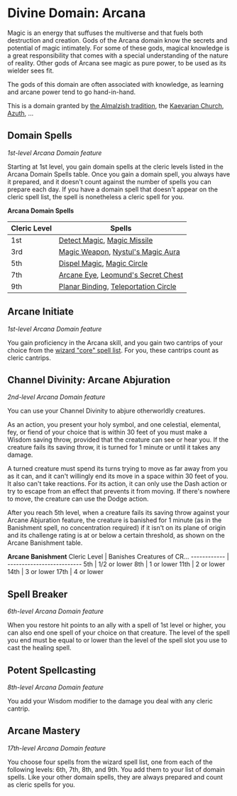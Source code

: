 # Divine Domain: Arcana
Magic is an energy that suffuses the multiverse and that fuels both destruction and creation. Gods of the Arcana domain know the secrets and potential of magic intimately. For some of these gods, magical knowledge is a great responsibility that comes with a special understanding of the nature of reality. Other gods of Arcana see magic as pure power, to be used as its wielder sees fit.

The gods of this domain are often associated with knowledge, as learning and arcane power tend to go hand-in-hand.

This is a domain granted by [the Almalzish tradition](../../Religions/AlUma.md#almalzish-cleric), the [Kaevarian Church](../../Religions/KaevarianChurch.md), [Azuth](../../Religions/Pantheon/Azuth.md), ...

## Domain Spells
*1st-level Arcana Domain feature* 

Starting at 1st level, you gain domain spells at the cleric levels listed in the Arcana Domain Spells table. Once you gain a domain spell, you always have it prepared, and it doesn't count against the number of spells you can prepare each day. If you have a domain spell that doesn't appear on the cleric spell list, the spell is nonetheless a cleric spell for you.

**Arcana Domain Spells**

Cleric Level |	Spells
------------ | -----
1st | [Detect Magic](../../Magic/Spells/detect-magic.md), [Magic Missile](../../Magic/Spells/magic-missile.md)
3rd	| [Magic Weapon](../../Magic/Spells/magic-weapon.md), [Nystul's Magic Aura](../../Magic/Spells/nystuls-magic-aura.md)
5th	| [Dispel Magic](../../Magic/Spells/dispel-magic.md), [Magic Circle](../../Magic/Spells/magic-circle.md)
7th	| [Arcane Eye](../../Magic/Spells/arcane-eye.md), [Leomund's Secret Chest](../../Magic/Spells/leomunds-secret-chest.md)
9th	| [Planar Binding](../../Magic/Spells/planar-binding.md), [Teleportation Circle](../../Magic/Spells/teleportation-circle.md)

## Arcane Initiate
*1st-level Arcana Domain feature* 

You gain proficiency in the Arcana skill, and you gain two cantrips of your choice from the [wizard "core" spell list](../Wizard/index.md#core-wizard-spells). For you, these cantrips count as cleric cantrips.

## Channel Divinity: Arcane Abjuration
*2nd-level Arcana Domain feature* 

You can use your Channel Divinity to abjure otherworldly creatures.

As an action, you present your holy symbol, and one celestial, elemental, fey, or fiend of your choice that is within 30 feet of you must make a Wisdom saving throw, provided that the creature can see or hear you. If the creature fails its saving throw, it is turned for 1 minute or until it takes any damage.

A turned creature must spend its turns trying to move as far away from you as it can, and it can't willingly end its move in a space within 30 feet of you. It also can't take reactions. For its action, it can only use the Dash action or try to escape from an effect that prevents it from moving. If there's nowhere to move, the creature can use the Dodge action.

After you reach 5th level, when a creature fails its saving throw against your Arcane Abjuration feature, the creature is banished for 1 minute (as in the Banishment spell, no concentration required) if it isn't on its plane of origin and its challenge rating is at or below a certain threshold, as shown on the Arcane Banishment table.

**Arcane Banishment**
Cleric Level |	Banishes Creatures of CR...
------------ | --------------------------
5th | 1/2 or lower
8th	| 1 or lower
11th | 2 or lower
14th | 3 or lower
17th | 4 or lower

## Spell Breaker
*6th-level Arcana Domain feature* 

When you restore hit points to an ally with a spell of 1st level or higher, you can also end one spell of your choice on that creature. The level of the spell you end must be equal to or lower than the level of the spell slot you use to cast the healing spell.

## Potent Spellcasting
*8th-level Arcana Domain feature* 

You add your Wisdom modifier to the damage you deal with any cleric cantrip.

## Arcane Mastery
*17th-level Arcana Domain feature* 

You choose four spells from the wizard spell list, one from each of the following levels: 6th, 7th, 8th, and 9th. You add them to your list of domain spells. Like your other domain spells, they are always prepared and count as cleric spells for you.
